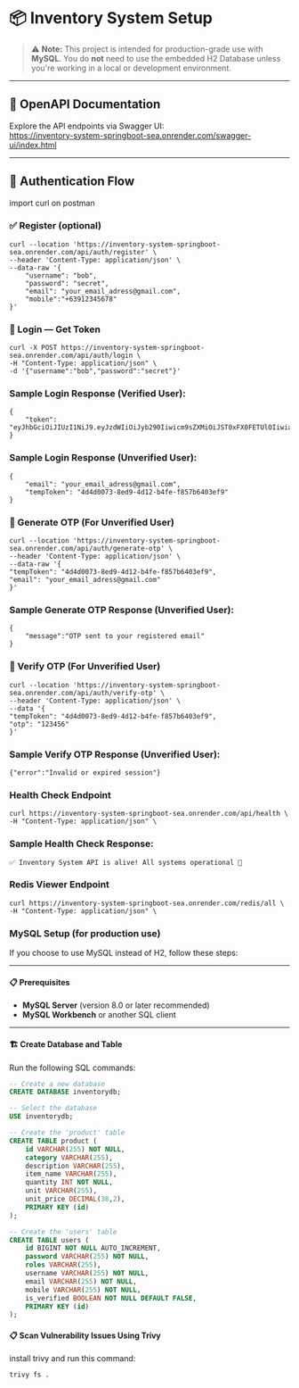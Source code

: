 # 📦 Inventory System Setup

> ⚠️ **Note:** This project is intended for production-grade use with **MySQL**. You do **not** need to use the embedded H2 Database unless you're working in a local or development environment.

---

## 📖 OpenAPI Documentation

Explore the API endpoints via Swagger UI:  
https://inventory-system-springboot-sea.onrender.com/swagger-ui/index.html

---

## 🔐 Authentication Flow
import curl on postman
### ✅ Register (optional)
```
curl --location 'https://inventory-system-springboot-sea.onrender.com/api/auth/register' \
--header 'Content-Type: application/json' \
--data-raw '{
    "username": "bob",
    "password": "secret",
    "email": "your_email_adress@gmail.com",
    "mobile":"+63912345678"
}'
```

### 🔑 Login — Get Token
```
curl -X POST https://inventory-system-springboot-sea.onrender.com/api/auth/login \
-H "Content-Type: application/json" \
-d '{"username":"bob","password":"secret"}'
```
###  Sample Login Response (Verified User): 
```
{
    "token": "eyJhbGciOiJIUzI1NiJ9.eyJzdWIiOiJyb290Iiwicm9sZXMiOiJST0xFX0FETUlOIiwiaWF0IjoxNzYxNzExMTM5LCJleHAiOjE3NjE3MTQ3Mzl9.mUZS0Jg7fCXon2fjkQwroBgA5nHiRfEsHle4qsvB_pU"
}
```
###  Sample Login Response (Unverified User):
```
{
    "email": "your_email_adress@gmail.com",
    "tempToken": "4d4d0073-8ed9-4d12-b4fe-f857b6403ef9"
}
```

### 🔑 Generate OTP (For Unverified User)
```
curl --location 'https://inventory-system-springboot-sea.onrender.com/api/auth/generate-otp' \
--header 'Content-Type: application/json' \
--data-raw '{
"tempToken": "4d4d0073-8ed9-4d12-b4fe-f857b6403ef9",
"email": "your_email_adress@gmail.com"
}'
```
###  Sample Generate OTP Response (Unverified User):
```
{
    "message":"OTP sent to your registered email"
}
```

### 🔑 Verify OTP (For Unverified User)
```
curl --location 'https://inventory-system-springboot-sea.onrender.com/api/auth/verify-otp' \
--header 'Content-Type: application/json' \
--data '{
"tempToken": "4d4d0073-8ed9-4d12-b4fe-f857b6403ef9",
"otp": "123456"
}'
```
###  Sample Verify OTP Response (Unverified User):
```
{"error":"Invalid or expired session"}
```

###  Health Check Endpoint
```
curl https://inventory-system-springboot-sea.onrender.com/api/health \
-H "Content-Type: application/json" \
```
###  Sample Health Check Response:
```
✅ Inventory System API is alive! All systems operational 🚀
```

###  Redis Viewer Endpoint
```
curl https://inventory-system-springboot-sea.onrender.com/redis/all \
-H "Content-Type: application/json" \
```

### MySQL Setup (for production use)

If you choose to use MySQL instead of H2, follow these steps:

---

#### 📋 Prerequisites

- **MySQL Server** (version 8.0 or later recommended)
- **MySQL Workbench** or another SQL client

---

#### 🏗️ Create Database and Table

Run the following SQL commands:

```sql
-- Create a new database
CREATE DATABASE inventorydb;

-- Select the database
USE inventorydb;

-- Create the 'product' table
CREATE TABLE product (
    id VARCHAR(255) NOT NULL,
    category VARCHAR(255),
    description VARCHAR(255),
    item_name VARCHAR(255),
    quantity INT NOT NULL,
    unit VARCHAR(255),
    unit_price DECIMAL(38,2),
    PRIMARY KEY (id)
);

-- Create the 'users' table
CREATE TABLE users (
    id BIGINT NOT NULL AUTO_INCREMENT,
    password VARCHAR(255) NOT NULL,
    roles VARCHAR(255),
    username VARCHAR(255) NOT NULL,
    email VARCHAR(255) NOT NULL,
    mobile VARCHAR(255) NOT NULL,
    is_verified BOOLEAN NOT NULL DEFAULT FALSE,
    PRIMARY KEY (id)
);

```

#### 📋 Scan Vulnerability Issues Using Trivy

install trivy and run this command:

```
trivy fs .

```
